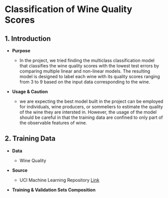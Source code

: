 # Classification of Wine Quality Scores

## 1. Introduction

   * **Purpose**
 
     - In the project, we tried finding the multiclass classification model that classifies the wine quality scores with the lowest test errors by comparing multiple linear and non-linear models. The resulting model is designed to label each wine with its quality scores ranging from 3 to 9 based on the input data corresponding to the wine.

   * **Usage & Caution** 
  
     - we are expecting the best model built in the project can be employed for individuals, wine producers, or sommeliers to estimate the quality of the wine they are intersted in. However, the usage of the model should be careful in that the training data are confined to only part of the observable features of wine.

## 2. Training Data

  * **Data**
    
    - Wine Quality

  * **Source** 
    
    - UCI Machine Learning Repository [Link](https://archive.ics.uci.edu/ml/index.php)

  * **Training & Validation Sets Composition**
  


  















